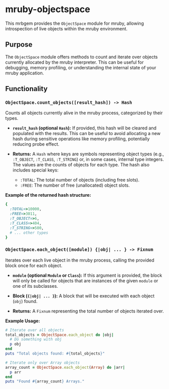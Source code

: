 # mruby-objectspace

This mrbgem provides the `ObjectSpace` module for mruby, allowing introspection of live objects within the mruby environment.

## Purpose

The `ObjectSpace` module offers methods to count and iterate over objects currently allocated by the mruby interpreter. This can be useful for debugging, memory profiling, or understanding the internal state of your mruby application.

## Functionality

### `ObjectSpace.count_objects([result_hash]) -> Hash`

Counts all objects currently alive in the mruby process, categorized by their types.

- **`result_hash` (optional `Hash`):** If provided, this hash will be cleared and populated with the results. This can be useful to avoid allocating a new hash during sensitive operations like memory profiling, potentially reducing probe effect.

- **Returns:** A `Hash` where keys are symbols representing object types (e.g., `:T_OBJECT`, `:T_CLASS`, `:T_STRING`) or, in some cases, internal type integers. The values are the counts of objects for each type. The hash also includes special keys:
  - `:TOTAL`: The total number of objects (including free slots).
  - `:FREE`: The number of free (unallocated) object slots.

**Example of the returned hash structure:**

```ruby
{
  :TOTAL=>10000,
  :FREE=>3011,
  :T_OBJECT=>6,
  :T_CLASS=>404,
  :T_STRING=>500,
  # ... other types
}
```

### `ObjectSpace.each_object([module]) {|obj| ... } -> Fixnum`

Iterates over each live object in the mruby process, calling the provided block once for each object.

- **`module` (optional `Module` or `Class`):** If this argument is provided, the block will only be called for objects that are instances of the given `module` or one of its subclasses.

- **Block (`{|obj| ... }`):** A block that will be executed with each object (`obj`) found.

- **Returns:** A `Fixnum` representing the total number of objects iterated over.

**Example Usage:**

```ruby
# Iterate over all objects
total_objects = ObjectSpace.each_object do |obj|
  # Do something with obj
  p obj
end
puts "Total objects found: #{total_objects}"

# Iterate only over Array objects
array_count = ObjectSpace.each_object(Array) do |arr|
  p arr
end
puts "Found #{array_count} Arrays."
```
